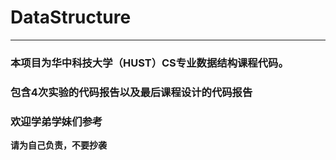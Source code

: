 # DataStructure
***
### 本项目为华中科技大学（HUST）CS专业数据结构课程代码。

### 包含4次实验的代码报告以及最后课程设计的代码报告

### 欢迎学弟学妹们参考
**请为自己负责，不要抄袭**